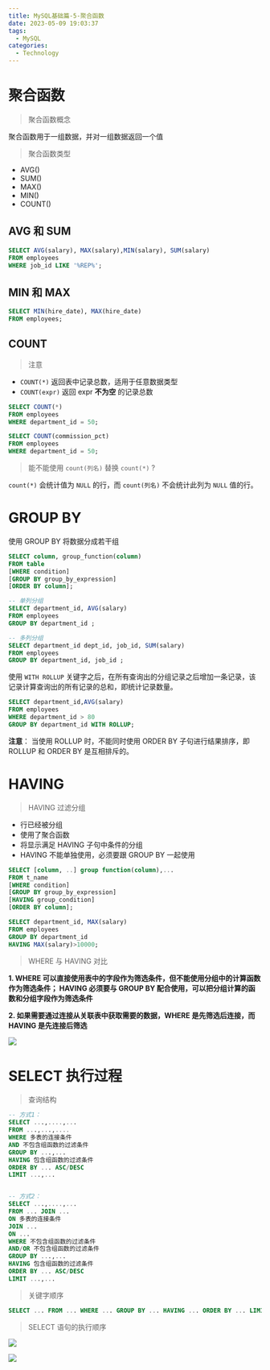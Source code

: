 ```yaml
---
title: MySQL基础篇-5-聚合函数
date: 2023-05-09 19:03:37
tags: 
  - MySQL
categories: 
  - Technology
---
```


# 聚合函数

> 聚合函数概念

聚合函数用于一组数据，并对一组数据返回一个值

> 聚合函数类型

* AVG()
* SUM()
* MAX()
* MIN()
* COUNT()

## AVG 和 SUM

```sql
SELECT AVG(salary), MAX(salary),MIN(salary), SUM(salary)
FROM employees
WHERE job_id LIKE '%REP%';
```

## MIN 和 MAX

```sql
SELECT MIN(hire_date), MAX(hire_date)
FROM employees;
```

## COUNT

> 注意

* `COUNT(*)` 返回表中记录总数，适用于任意数据类型
* `COUNT(expr)` 返回 expr **不为空** 的记录总数  

```sql
SELECT COUNT(*)
FROM employees
WHERE department_id = 50;

SELECT COUNT(commission_pct)
FROM employees
WHERE department_id = 50;
```

> 能不能使用 `count(列名)` 替换 `count(*)` ? 

 `count(*)` 会统计值为 `NULL` 的行，而 `count(列名)` 不会统计此列为 `NULL` 值的行。  

# GROUP BY

使用 GROUP BY 将数据分成若干组

```sql
SELECT column, group_function(column)
FROM table
[WHERE condition]
[GROUP BY group_by_expression]
[ORDER BY column];
```

```sql
-- 单列分组
SELECT department_id, AVG(salary)
FROM employees
GROUP BY department_id ;

-- 多列分组
SELECT department_id dept_id, job_id, SUM(salary)
FROM employees
GROUP BY department_id, job_id ;
```

 使用 `WITH ROLLUP` 关键字之后，在所有查询出的分组记录之后增加一条记录，该记录计算查询出的所有记录的总和，即统计记录数量。  

```sql
SELECT department_id,AVG(salary)
FROM employees
WHERE department_id > 80
GROUP BY department_id WITH ROLLUP;
```

**注意**： 当使用 ROLLUP 时，不能同时使用 ORDER BY 子句进行结果排序，即 ROLLUP 和 ORDER BY 是互相排斥的。

# HAVING 

> HAVING 过滤分组

* 行已经被分组
* 使用了聚合函数
* 将显示满足 HAVING 子句中条件的分组
* HAVING 不能单独使用，必须要跟 GROUP BY 一起使用 

```sql
SELECT [column, ..] group function(column),...
FROM t_name
[WHERE condition]
[GROUP BY group_by_expression]
[HAVING group_condition]
[ORDER BY column];
```

```sql
SELECT department_id, MAX(salary)
FROM employees
GROUP BY department_id
HAVING MAX(salary)>10000;
```

> WHERE 与 HAVING 对比

**1. WHERE 可以直接使用表中的字段作为筛选条件，但不能使用分组中的计算函数作为筛选条件； HAVING 必须要与 GROUP BY 配合使用，可以把分组计算的函数和分组字段作为筛选条件**

**2. 如果需要通过连接从关联表中获取需要的数据，WHERE 是先筛选后连接，而 HAVING 是先连接后筛选**

![](https://cyan-images.oss-cn-shanghai.aliyuncs.com/images/03-mysql-20230507-03.jpg)

# SELECT 执行过程

> 查询结构

```sql
-- 方式1：
SELECT ...,....,...
FROM ...,...,....
WHERE 多表的连接条件
AND 不包含组函数的过滤条件
GROUP BY ...,...
HAVING 包含组函数的过滤条件
ORDER BY ... ASC/DESC
LIMIT ...,...


-- 方式2：
SELECT ...,....,...
FROM ... JOIN ...
ON 多表的连接条件
JOIN ...
ON ...
WHERE 不包含组函数的过滤条件
AND/OR 不包含组函数的过滤条件
GROUP BY ...,...
HAVING 包含组函数的过滤条件
ORDER BY ... ASC/DESC
LIMIT ...,...
```

> 关键字顺序

```sql
SELECT ... FROM ... WHERE ... GROUP BY ... HAVING ... ORDER BY ... LIMIT...
```

> SELECT 语句的执行顺序

![](https://cyan-images.oss-cn-shanghai.aliyuncs.com/images/03-mysql-20230507-389.jpg)

![](https://cyan-images.oss-cn-shanghai.aliyuncs.com/images/03-mysql-20230507-04.jpg)



